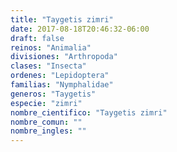 ```yaml
---
title: "Taygetis zimri"
date: 2017-08-18T20:46:32-06:00
draft: false
reinos: "Animalia"
divisiones: "Arthropoda"
clases: "Insecta"
ordenes: "Lepidoptera"
familias: "Nymphalidae"
generos: "Taygetis"
especie: "zimri"
nombre_cientifico: "Taygetis zimri"
nombre_comun: ""
nombre_ingles: ""
---
```

